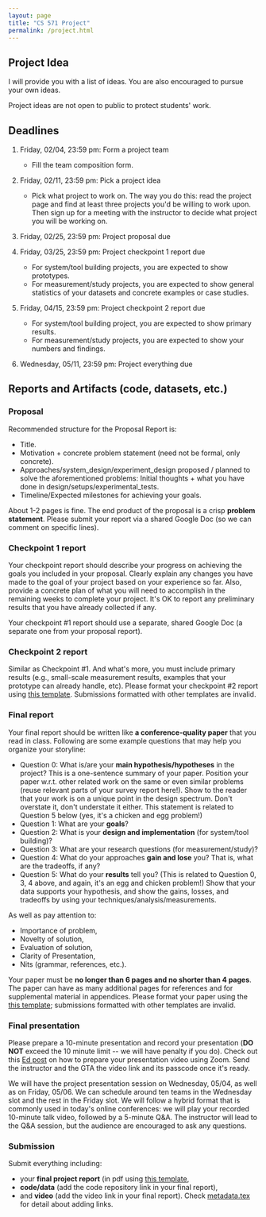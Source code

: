 ```yaml
---
layout: page
title: "CS 571 Project"
permalink: /project.html
---
```




## Project Idea

I will provide you with a list of ideas. You are also encouraged to
pursue your own ideas.

Project ideas are not open to public to protect students' work.  



## Deadlines

1. Friday, 02/04, 23:59 pm: Form a project team
	
	* Fill the team composition form.

2. Friday, 02/11, 23:59 pm: Pick a project idea
	
	* Pick what project to work on. The way you do this: read the project page and find at least three projects you'd be willing to work upon. Then sign up for a meeting with the instructor to decide what project you will be working on. 

3. Friday, 02/25, 23:59 pm: Project proposal due
	

4. Friday, 03/25, 23:59 pm: Project checkpoint 1 report due
	
	* For system/tool building projects, you are expected to show prototypes.
	* For measurement/study projects, you are expected to show general statistics of your datasets and concrete examples or case studies.

5. Friday, 04/15, 23:59 pm: Project checkpoint 2 report due

	* For system/tool building project, you are expected to show primary results.
	* For measurement/study projects, you are expected to show your numbers and findings.

6. Wednesday, 05/11, 23:59 pm: Project everything due


## Reports and Artifacts (code, datasets, etc.)

### Proposal

Recommended structure for the Proposal Report is:

* Title.
* Motivation + concrete problem statement (need not be formal, only concrete).
* Approaches/system_design/experiment_design proposed / planned to solve the aforementioned
problems: Initial thoughts + what you have done in design/setups/experimental_tests.
* Timeline/Expected milestones for achieving your goals.


About 1-2 pages is fine.
The end product of the proposal is a crisp **problem statement**. Please
submit your report via a shared Google Doc (so we can comment on
specific lines). 


### Checkpoint 1 report

Your checkpoint report should describe your progress on achieving the
goals you included in your proposal. Clearly explain any changes you
have made to the goal of your project based on your experience so
far. Also, provide a concrete plan of what you will need to
accomplish in the remaining weeks to complete your project. It's OK
to report any preliminary results that you have already collected if any. 

Your checkpoint #1 report should use a separate, shared Google Doc (a
separate one from your proposal report). 


### Checkpoint 2 report

Similar as Checkpoint #1. And what's more, you must include primary
results (e.g., small-scale measurement results, examples that your
prototype can already handle, etc). Please format your checkpoint #2
report using [this template](https://github.com/tddg/cs571_report_latex_template). 
Submissions formatted with other templates are invalid. 


### Final report

Your final report should be written like **a conference-quality paper** 
that you read in class. 
Following are some example questions that may help you organize your storyline:

* Question 0: What is/are your **main hypothesis/hypotheses** in the project? This is a one-sentence summary of your paper. Position your paper w.r.t. other related work on the same or even similar problems (reuse relevant parts of your survey report here!). Show to the reader that your work is on a unique point in the design spectrum. Don't overstate it, don't understate it either. This statement is related to Question 5 below (yes, it's a chicken and egg problem!)
* Question 1: What are your **goals**?
* Question 2: What is your **design and implementation** (for system/tool building)?
* Question 3: What are your research questions (for measurement/study)?
* Question 4: What do your approaches **gain and lose** you? That is, what are the tradeoffs, if any?
* Question 5: What do your **results** tell you? (This is related to Question 0, 3, 4 above, and again, it's an egg and chicken problem!) Show that your data supports your hypothesis, and show the gains, losses, and tradeoffs by using your techniques/analysis/measurements.

As well as pay attention to:

* Importance of problem,
* Novelty of solution,
* Evaluation of solution,
* Clarity of Presentation,
* Nits (grammar, references, etc.).

Your paper must be **no longer than 6 pages and no shorter than 4 pages**. The paper
can have as many additional pages for references and for supplemental material 
in appendices. 
Please format your paper using the [this template](https://github.com/tddg/cs571_report_latex_template); submissions formatted with other templates are invalid.



### Final presentation

Please prepare a 10-minute presentation and record your presentation (**DO NOT** exceed the 10 minute limit -- we will have penalty if you do). Check out this [Ed post](https://edstem.org/us/courses/16157/discussion/1411792) on how to prepare your presentation video using Zoom. 
Send the instructor and the GTA the video link and its passcode once it's ready. 

We will have the project presentation session on Wednesday, 05/04, as well as on Friday, 05/06. 
We can schedule around ten teams in the Wednesday slot and the rest in the Friday slot. 
We will follow a hybrid format that is commonly used in today's online conferences: we will play your recorded 10-minute talk video, followed by a 5-minute Q&A. The instructor will lead to the Q&A session, but the audience are encouraged to ask any questions. 



### Submission

Submit everything including: 

* your **final project report** (in pdf using [this template](https://github.com/tddg/cs571_report_latex_template), 
* **code/data** (add the code repository link in your final report), 
* and **video** (add the video link in your final report). Check [metadata.tex](https://github.com/tddg/cs571_report_latex_template/blob/main/metadata.tex) for detail about adding links.


